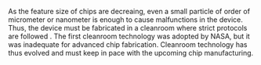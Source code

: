 As the feature size of chips are decreaing, even a small particle of order of micrometer or nanometer is enough to cause malfunctions in the device. Thus, the device must be fabricated in a cleanroom where strict protocols are followed .
The first cleanroom technology was adopted by NASA, but it was inadequate for advanced chip fabrication. Cleanroom technology has thus evolved and must keep in pace with the upcoming chip manufacturing.



